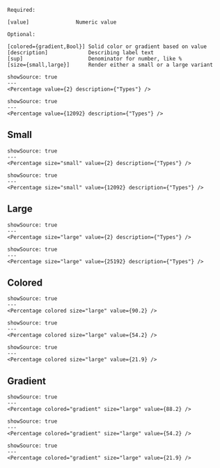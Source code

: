 ```code
Required:

[value]               Numeric value

Optional:

[colored={gradient,Bool}] Solid color or gradient based on value
[description]             Describing label text
[sup]                     Denominator for number, like %
[size={small,large}]      Render either a small or a large variant
```

```react|span-3
showSource: true
---
<Percentage value={2} description={"Types"} />
```
```react|span-3
showSource: true
---
<Percentage value={12092} description={"Types"} />
```

## Small

```react|span-3
showSource: true
---
<Percentage size="small" value={2} description={"Types"} />
```
```react|span-3
showSource: true
---
<Percentage size="small" value={12092} description={"Types"} />
```

## Large

```react|span-3
showSource: true
---
<Percentage size="large" value={2} description={"Types"} />
```

```react|span-3
showSource: true
---
<Percentage size="large" value={25192} description={"Types"} />
```

## Colored

```react|span-2
showSource: true
---
<Percentage colored size="large" value={90.2} />
```

```react|span-2
showSource: true
---
<Percentage colored size="large" value={54.2} />
```

```react|span-2
showSource: true
---
<Percentage colored size="large" value={21.9} />
```

## Gradient

```react|span-2
showSource: true
---
<Percentage colored="gradient" size="large" value={88.2} />
```

```react|span-2
showSource: true
---
<Percentage colored="gradient" size="large" value={54.2} />
```

```react|span-2
showSource: true
---
<Percentage colored="gradient" size="large" value={21.9} />
```
